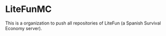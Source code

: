 # LiteFunMC
This is a organization to push all repositories of LiteFun (a Spanish Survival Economy server).
